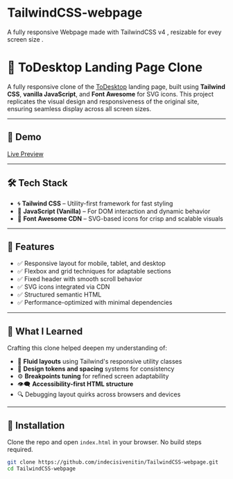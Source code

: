 # TailwindCSS-webpage
A fully responsive Webpage made with TailwindCSS v4 , resizable for evey screen size .

# 🚀 ToDesktop Landing Page Clone

A fully responsive clone of the [ToDesktop](https://www.todesktop.com/) landing page, built using **Tailwind CSS**, **vanilla JavaScript**, and **Font Awesome** for SVG icons. This project replicates the visual design and responsiveness of the original site, ensuring seamless display across all screen sizes.

---

## 📸 Demo

[Live Preview](https://indecisivenitin.github.io/TailwindCSS-webpage/) 

---

## 🛠️ Tech Stack

- 🌀 **Tailwind CSS** – Utility-first framework for fast styling
- 🧠 **JavaScript (Vanilla)** – For DOM interaction and dynamic behavior
- 🎯 **Font Awesome CDN** – SVG-based icons for crisp and scalable visuals

---

## 📱 Features

- ✅ Responsive layout for mobile, tablet, and desktop
- ✅ Flexbox and grid techniques for adaptable sections
- ✅ Fixed header with smooth scroll behavior
- ✅ SVG icons integrated via CDN
- ✅ Structured semantic HTML
- ✅ Performance-optimized with minimal dependencies

---

## 🧠 What I Learned

Crafting this clone helped deepen my understanding of:

- 📐 **Fluid layouts** using Tailwind's responsive utility classes
- 🎨 **Design tokens and spacing** systems for consistency
- ⚙️ **Breakpoints tuning** for refined screen adaptability
- 👁️‍🗨️ **Accessibility-first HTML structure**
- 🔍 Debugging layout quirks across browsers and devices

---

## 🔧 Installation

Clone the repo and open `index.html` in your browser. No build steps required.

```bash
git clone https://github.com/indecisivenitin/TailwindCSS-webpage.git
cd TailwindCSS-webpage
